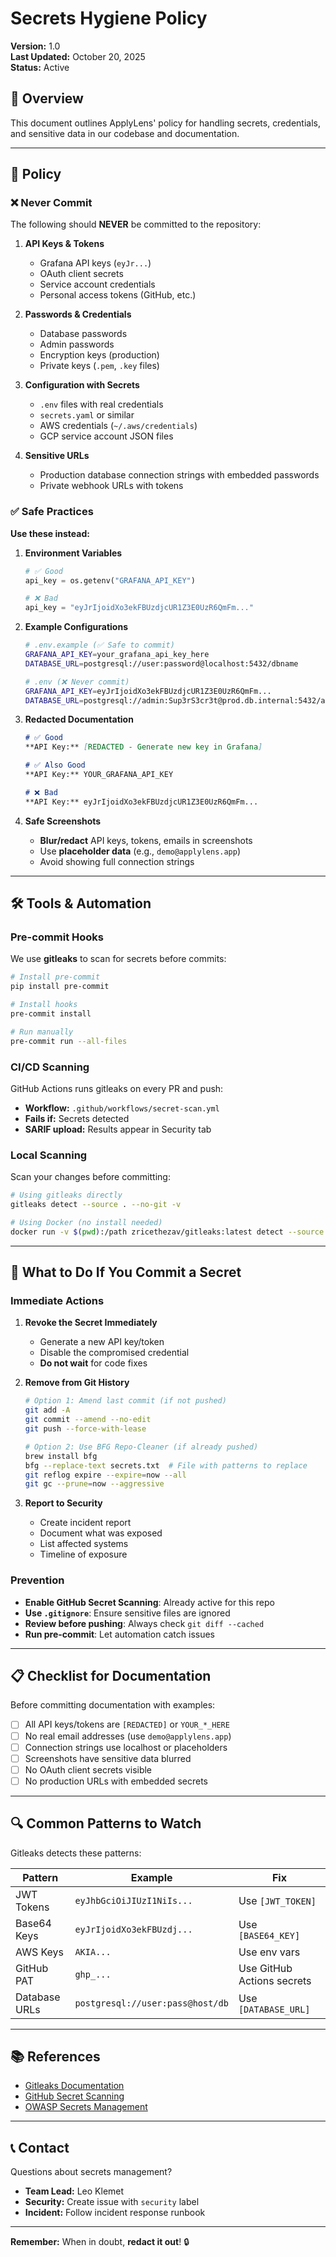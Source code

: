 # Secrets Hygiene Policy

**Version:** 1.0  
**Last Updated:** October 20, 2025  
**Status:** Active

## 🔐 Overview

This document outlines ApplyLens' policy for handling secrets, credentials, and sensitive data in our codebase and documentation.

---

## 📜 Policy

### ❌ Never Commit

The following should **NEVER** be committed to the repository:

1. **API Keys & Tokens**
   - Grafana API keys (`eyJr...`)
   - OAuth client secrets
   - Service account credentials
   - Personal access tokens (GitHub, etc.)

2. **Passwords & Credentials**
   - Database passwords
   - Admin passwords
   - Encryption keys (production)
   - Private keys (`.pem`, `.key` files)

3. **Configuration with Secrets**
   - `.env` files with real credentials
   - `secrets.yaml` or similar
   - AWS credentials (`~/.aws/credentials`)
   - GCP service account JSON files

4. **Sensitive URLs**
   - Production database connection strings with embedded passwords
   - Private webhook URLs with tokens

### ✅ Safe Practices

**Use these instead:**

1. **Environment Variables**
   ```python
   # ✅ Good
   api_key = os.getenv("GRAFANA_API_KEY")
   
   # ❌ Bad
   api_key = "eyJrIjoidXo3ekFBUzdjcUR1Z3E0UzR6QmFm..."
   ```

2. **Example Configurations**
   ```bash
   # .env.example (✅ Safe to commit)
   GRAFANA_API_KEY=your_grafana_api_key_here
   DATABASE_URL=postgresql://user:password@localhost:5432/dbname
   
   # .env (❌ Never commit)
   GRAFANA_API_KEY=eyJrIjoidXo3ekFBUzdjcUR1Z3E0UzR6QmFm...
   DATABASE_URL=postgresql://admin:Sup3rS3cr3t@prod.db.internal:5432/applylens
   ```

3. **Redacted Documentation**
   ```markdown
   # ✅ Good
   **API Key:** [REDACTED - Generate new key in Grafana]
   
   # ✅ Also Good
   **API Key:** YOUR_GRAFANA_API_KEY
   
   # ❌ Bad
   **API Key:** eyJrIjoidXo3ekFBUzdjcUR1Z3E0UzR6QmFm...
   ```

4. **Safe Screenshots**
   - **Blur/redact** API keys, tokens, emails in screenshots
   - Use **placeholder data** (e.g., `demo@applylens.app`)
   - Avoid showing full connection strings

---

## 🛠️ Tools & Automation

### Pre-commit Hooks

We use **gitleaks** to scan for secrets before commits:

```bash
# Install pre-commit
pip install pre-commit

# Install hooks
pre-commit install

# Run manually
pre-commit run --all-files
```

### CI/CD Scanning

GitHub Actions runs gitleaks on every PR and push:
- **Workflow:** `.github/workflows/secret-scan.yml`
- **Fails if:** Secrets detected
- **SARIF upload:** Results appear in Security tab

### Local Scanning

Scan your changes before committing:

```bash
# Using gitleaks directly
gitleaks detect --source . --no-git -v

# Using Docker (no install needed)
docker run -v $(pwd):/path zricethezav/gitleaks:latest detect --source /path --no-git -v
```

---

## 🚨 What to Do If You Commit a Secret

### Immediate Actions

1. **Revoke the Secret Immediately**
   - Generate a new API key/token
   - Disable the compromised credential
   - **Do not wait** for code fixes

2. **Remove from Git History**
   ```bash
   # Option 1: Amend last commit (if not pushed)
   git add -A
   git commit --amend --no-edit
   git push --force-with-lease
   
   # Option 2: Use BFG Repo-Cleaner (if already pushed)
   brew install bfg
   bfg --replace-text secrets.txt  # File with patterns to replace
   git reflog expire --expire=now --all
   git gc --prune=now --aggressive
   ```

3. **Report to Security**
   - Create incident report
   - Document what was exposed
   - List affected systems
   - Timeline of exposure

### Prevention

- **Enable GitHub Secret Scanning**: Already active for this repo
- **Use `.gitignore`**: Ensure sensitive files are ignored
- **Review before pushing**: Always check `git diff --cached`
- **Run pre-commit**: Let automation catch issues

---

## 📋 Checklist for Documentation

Before committing documentation with examples:

- [ ] All API keys/tokens are `[REDACTED]` or `YOUR_*_HERE`
- [ ] No real email addresses (use `demo@applylens.app`)
- [ ] Connection strings use localhost or placeholders
- [ ] Screenshots have sensitive data blurred
- [ ] No OAuth client secrets visible
- [ ] No production URLs with embedded secrets

---

## 🔍 Common Patterns to Watch

Gitleaks detects these patterns:

| Pattern | Example | Fix |
|---------|---------|-----|
| JWT Tokens | `eyJhbGciOiJIUzI1NiIs...` | Use `[JWT_TOKEN]` |
| Base64 Keys | `eyJrIjoidXo3ekFBUzdj...` | Use `[BASE64_KEY]` |
| AWS Keys | `AKIA...` | Use env vars |
| GitHub PAT | `ghp_...` | Use GitHub Actions secrets |
| Database URLs | `postgresql://user:pass@host/db` | Use `[DATABASE_URL]` |

---

## 📚 References

- [Gitleaks Documentation](https://github.com/gitleaks/gitleaks)
- [GitHub Secret Scanning](https://docs.github.com/en/code-security/secret-scanning)
- [OWASP Secrets Management](https://cheatsheetseries.owasp.org/cheatsheets/Secrets_Management_Cheat_Sheet.html)

---

## 📞 Contact

Questions about secrets management?
- **Team Lead:** Leo Klemet
- **Security:** Create issue with `security` label
- **Incident:** Follow incident response runbook

---

**Remember:** When in doubt, **redact it out**! 🔒
